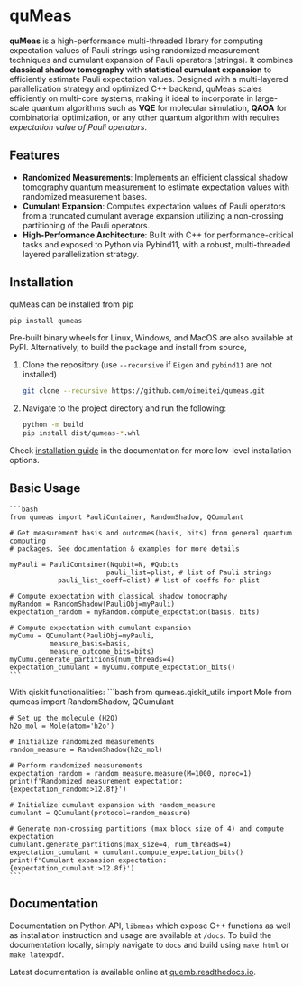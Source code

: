 # quMeas

**quMeas** is a high-performance multi-threaded library for computing expectation values of Pauli strings using randomized measurement techniques and cumulant expansion of Pauli operators (strings). It combines **classical shadow tomography** with **statistical cumulant expansion** to efficiently estimate Pauli expectation values. Designed with a multi-layered parallelization strategy and optimized C++ backend, quMeas scales efficiently on multi-core systems, making it ideal to incorporate in large-scale quantum algorithms such as **VQE** for molecular simulation, **QAOA** for combinatorial optimization, or any other quantum algorithm with requires *expectation value of Pauli operators*.

## Features
- **Randomized Measurements**: Implements an efficient classical shadow tomography quantum measurement to estimate expectation values with randomized measurement bases.
- **Cumulant Expansion**: Computes expectation values of Pauli operators from a truncated cumulant average expansion utilizing a non-crossing partitioning of the Pauli operators.
- **High-Performance Architecture**: Built with C++ for performance-critical tasks and exposed to Python via Pybind11, with a robust, multi-threaded layered parallelization strategy.

## Installation

quMeas can be installed from pip

```bash
pip install qumeas
```

Pre-built binary wheels for Linux, Windows, and MacOS are also available at PyPI. Alternatively, to build the package and install from source,

1. Clone the repository (use `--recursive` if `Eigen` and `pybind11` are not installed)
	```bash
	git clone --recursive https://github.com/oimeitei/qumeas.git
	```
2. Navigate to the project directory and run the following:
	```bash
	python -m build
	pip install dist/qumeas-*.whl	
	```
Check [installation guide](https://qumeas.readthedocs.io/en/latest/installation.html) in the documentation for more low-level installation options.


## Basic Usage
	```bash
	from qumeas import PauliContainer, RandomShadow, QCumulant

	# Get measurement basis and outcomes(basis, bits) from general quantum computing
	# packages. See documentation & examples for more details

	myPauli = PauliContainer(Nqubit=N, #Qubits
                         	pauli_list=plist, # list of Pauli strings
			 	pauli_list_coeff=clist) # list of coeffs for plist

	# Compute expectation with classical shadow tomography
	myRandom = RandomShadow(PauliObj=myPauli)
	expectation_random = myRandom.compute_expectation(basis, bits)

	# Compute expectation with cumulant expansion
	myCumu = QCumulant(PauliObj=myPauli,
			  measure_basis=basis,
			  measure_outcome_bits=bits)
	myCumu.generate_partitions(num_threads=4)
	expectation_cumulant = myCumu.compute_expectation_bits()
	```

With qiskit functionalities:
	```bash
	from qumeas.qiskit_utils import Mole
	from qumeas import RandomShadow, QCumulant
	
	# Set up the molecule (H2O)
	h2o_mol = Mole(atom='h2o')
	
	# Initialize randomized measurements
	random_measure = RandomShadow(h2o_mol)
	
	# Perform randomized measurements
	expectation_random = random_measure.measure(M=1000, nproc=1)
	print(f'Randomized measurement expectation: {expectation_random:>12.8f}')
	
	# Initialize cumulant expansion with random_measure
	cumulant = QCumulant(protocol=random_measure)
	
	# Generate non-crossing partitions (max block size of 4) and compute expectation
	cumulant.generate_partitions(max_size=4, num_threads=4)
	expectation_cumulant = cumulant.compute_expectation_bits()
	print(f'Cumulant expansion expectation: {expectation_cumulant:>12.8f}')
	```

## Documentation

Documentation on Python API, `libmeas` which expose C++ functions as well as installation instruction and usage are available at `/docs`. To build the documentation locally, simply navigate to `docs` and build using `make html` or `make latexpdf`.

Latest documentation is available online at [quemb.readthedocs.io](http://qumeas.readthedocs.io/).
